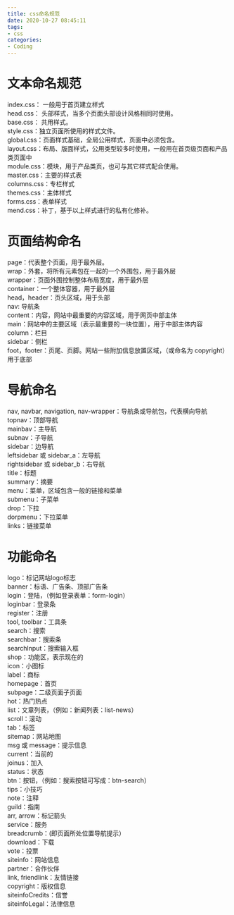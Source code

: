 ```yaml
---
title: css命名规范
date: 2020-10-27 08:45:11
tags:
- css
categories:
- Coding
---
```


# 文本命名规范

index.css： 一般用于首页建立样式  
head.css： 头部样式，当多个页面头部设计风格相同时使用。  
base.css： 共用样式。  
style.css：独立页面所使用的样式文件。  
global.css：页面样式基础，全局公用样式，页面中必须包含。  
layout.css：布局、版面样式，公用类型较多时使用，一般用在首页级页面和产品类页面中  
module.css：模块，用于产品类页，也可与其它样式配合使用。  
master.css：主要的样式表  
columns.css：专栏样式  
themes.css：主体样式  
forms.css：表单样式  
mend.css：补丁，基于以上样式进行的私有化修补。  

# 页面结构命名
page：代表整个页面，用于最外层。  
wrap：外套，将所有元素包在一起的一个外围包，用于最外层  
wrapper：页面外围控制整体布局宽度，用于最外层  
container：一个整体容器，用于最外层  
head，header：页头区域，用于头部  
nav: 导航条  
content：内容，网站中最重要的内容区域，用于网页中部主体  
main：网站中的主要区域（表示最重要的一块位置），用于中部主体内容  
column：栏目  
sidebar：侧栏  
foot，footer：页尾、页脚。网站一些附加信息放置区域，（或命名为 copyright）用于底部

# 导航命名
nav, navbar, navigation, nav-wrapper：导航条或导航包，代表横向导航   
topnav：顶部导航   
mainbav：主导航   
subnav：子导航  
sidebar：边导航  
leftsidebar 或 sidebar_a：左导航  
rightsidebar 或 sidebar_b：右导航  
title：标题  
summary：摘要  
menu：菜单，区域包含一般的链接和菜单  
submenu：子菜单  
drop：下拉  
dorpmenu：下拉菜单  
links：链接菜单  

# 功能命名

logo：标记网站logo标志  
banner：标语、广告条、顶部广告条  
login：登陆，（例如登录表单：form-login）  
loginbar：登录条  
register：注册  
tool, toolbar：工具条  
search：搜索  
searchbar：搜索条  
searchlnput：搜索输入框  
shop：功能区，表示现在的  
icon：小图标  
label：商标  
homepage：首页  
subpage：二级页面子页面  
hot：热门热点  
list：文章列表，（例如：新闻列表：list-news）  
scroll：滚动  
tab：标签  
sitemap：网站地图  
msg 或 message：提示信息  
current：当前的  
joinus：加入  
status：状态  
btn：按钮，（例如：搜索按钮可写成：btn-search）  
tips：小技巧  
note：注释  
guild：指南  
arr, arrow：标记箭头  
service：服务  
breadcrumb：(即页面所处位置导航提示）  
download：下载  
vote：投票  
siteinfo：网站信息  
partner：合作伙伴  
link, friendlink：友情链接  
copyright：版权信息  
siteinfoCredits：信誉  
siteinfoLegal：法律信息  